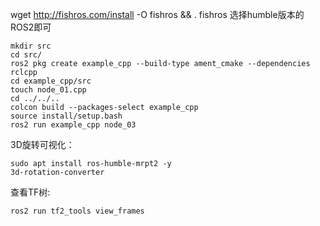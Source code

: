 wget http://fishros.com/install -O fishros && . fishros
选择humble版本的ROS2即可

```
mkdir src
cd src/
ros2 pkg create example_cpp --build-type ament_cmake --dependencies rclcpp
cd example_cpp/src
touch node_01.cpp
cd ../../..
colcon build --packages-select example_cpp
source install/setup.bash
ros2 run example_cpp node_03
```

3D旋转可视化：
```
sudo apt install ros-humble-mrpt2 -y
3d-rotation-converter 
```
查看TF树:
```
ros2 run tf2_tools view_frames 
```